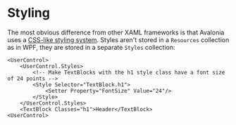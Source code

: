 # Styling

The most obvious difference from other XAML frameworks is that Avalonia uses a [CSS-like styling system](http://avaloniaui.net/docs/styles/styles). Styles aren't stored in a `Resources` collection as in WPF, they are stored in a separate `Styles` collection:

```text
<UserControl>
    <UserControl.Styles>
        <!-- Make TextBlocks with the h1 style class have a font size of 24 points -->
        <Style Selector="TextBlock.h1">
            <Setter Property="FontSize" Value="24"/>
        </Style>
    </UserControl.Styles>
    <TextBlock Classes="h1">Header</TextBlock>
<UserControl>
```

